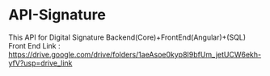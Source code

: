 # API-Signature
This API for Digital Signature Backend(Core)+FrontEnd(Angular)+(SQL)
Front End Link :
https://drive.google.com/drive/folders/1aeAsoe0kyp8I9bfUm_jetUCW6ekh-yfV?usp=drive_link

